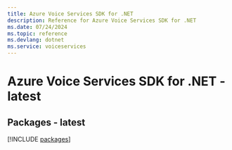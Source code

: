 ```yaml
---
title: Azure Voice Services SDK for .NET
description: Reference for Azure Voice Services SDK for .NET
ms.date: 07/24/2024
ms.topic: reference
ms.devlang: dotnet
ms.service: voiceservices
---
```

# Azure Voice Services SDK for .NET - latest
## Packages - latest
[!INCLUDE [packages](voice-services-index.md)]